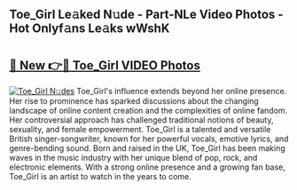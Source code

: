## Toe_Girl Le𝚊ked N𝚞de - Part-NLe Video Photos - Hot Onlyf𝚊ns Le𝚊ks wWshK

# <h2><a href="http://ab35162.deff.icu/?id=Toe_Girl">🔗 New 👉🔴 Toe_Girl VIDEO Photos</a></h2>

[![Toe_Girl N𝚞des](https://i.imgur.com/rIISA9y.gif)](http://ab35162.deff.icu/?id=Toe_Girl)
Toe_Girl's influence extends beyond her online presence. Her rise to prominence has sparked discussions about the changing landscape of online content creation and the complexities of online fandom. Her controversial approach has challenged traditional notions of beauty, sexuality, and female empowerment. Toe_Girl is a talented and versatile British singer-songwriter, known for her powerful vocals, emotive lyrics, and genre-bending sound. Born and raised in the UK, Toe_Girl has been making waves in the music industry with her unique blend of pop, rock, and electronic elements. With a strong online presence and a growing fan base, Toe_Girl is an artist to watch in the years to come.
